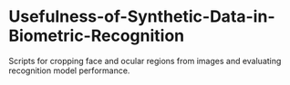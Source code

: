 # Usefulness-of-Synthetic-Data-in-Biometric-Recognition
Scripts for cropping face and ocular regions from images and evaluating recognition model performance.
